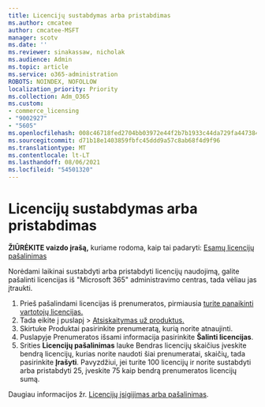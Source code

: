 ```yaml
---
title: Licencijų sustabdymas arba pristabdimas
ms.author: cmcatee
author: cmcatee-MSFT
manager: scotv
ms.date: ''
ms.reviewer: sinakassaw, nicholak
ms.audience: Admin
ms.topic: article
ms.service: o365-administration
ROBOTS: NOINDEX, NOFOLLOW
localization_priority: Priority
ms.collection: Adm_O365
ms.custom:
- commerce_licensing
- "9002927"
- "5605"
ms.openlocfilehash: 008c46718fed2704bb03972e44f2b7b1933c44da729fa4473841939cc5caed51
ms.sourcegitcommit: d71b18e1403859fbfc45ddd9a57c8ab68f4d9f96
ms.translationtype: MT
ms.contentlocale: lt-LT
ms.lasthandoff: 08/06/2021
ms.locfileid: "54501320"
---
```

# <a name="suspend-or-pause-licenses"></a>Licencijų sustabdymas arba pristabdimas

**ŽIŪRĖKITE vaizdo įrašą,** kuriame rodoma, kaip tai padaryti: [Esamų licencijų pašalinimas](https://go.microsoft.com/fwlink/p/?linkid=2154938)

Norėdami laikinai sustabdyti arba pristabdyti licencijų naudojimą, galite pašalinti licencijas iš "Microsoft 365" administravimo centras, tada vėliau jas įtraukti.

1. Prieš pašalindami licencijas iš prenumeratos, pirmiausia [turite panaikinti vartotojų licencijas.](/microsoft-365/admin/manage/remove-licenses-from-users)
2. Tada eikite į puslapį  >  [Atsiskaitymas už produktus.](https://go.microsoft.com/fwlink/p/?linkid=842054)
3. Skirtuke  Produktai pasirinkite prenumeratą, kurią norite atnaujinti.
4. Puslapyje Prenumeratos išsami informacija pasirinkite **Šalinti licencijas**.
5. Srities **Licencijų pašalinimas** lauke  Bendras licencijų skaičius įveskite bendrą licencijų, kurias norite naudoti šiai prenumeratai, skaičių, tada pasirinkite **Įrašyti**. Pavyzdžiui, jei turite 100 licencijų ir norite sustabdyti arba pristabdyti 25, įveskite 75 kaip bendrą prenumeratos licencijų sumą.

Daugiau informacijos žr. [Licencijų įsigijimas arba pašalinimas](/microsoft-365/commerce/licenses/buy-licenses).